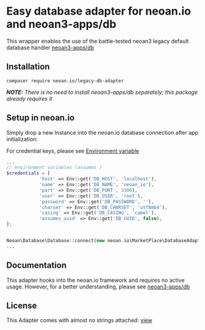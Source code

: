 # Easy database adapter for neoan.io and neoan3-apps/db

This wrapper enables the use of the battle-tested neoan3 
legacy default database handler [neoan3-apps/db](https://packagist.org/packages/neoan3-apps/db) 

## Installation
`composer require neoan.io/legacy-db-adapter`

_**NOTE:** There is no need to install neoan3-apps/db separately; this package already requires it_ 

## Setup in neoan.io
Simply drop a new Instance into the neoan.io database connection after app initialization:

For credential keys, please see [Environment variable](https://github.com/sroehrl/neoan3-db/blob/master/README.md#environment-variables)
```php
...
// environment variables (assumes )
$credentials = [
            'host' => Env::get('DB_HOST', 'localhost'),
            'name' => Env::get('DB_NAME', 'neoan_io'),
            'port' => Env::get('DB_PORT', 3306),
            'user' => Env::get('DB_USER', 'root'),
            'password' => Env::get('DB_PASSWORD', ''),
            'charset' => Env::get('DB_CHARSET', 'utf8mb4'),
            'casing' => Env::get('DB_CASING', 'camel'),
            'assumes_uuid' => Env::get('DB_UUID', false),
];


Neoan\Database\Database::connect(new neoan.io\MarketPlace\DatabaseAdaptor($credentials))
...
```

## Documentation
This adapter hooks into the neoan.io framework and requires no active usage. However, for a better understanding, 
please see [neoan3-apps/db](https://packagist.org/packages/neoan3-apps/db)

## License
This Adapter comes with almost no strings attached: [view](LICENSE)